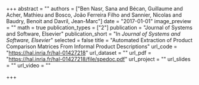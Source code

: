 +++
abstract = ""
authors = ["Ben Nasr, Sana and Bécan, Guillaume and Acher, Mathieu and Bosco, João Ferreira Filho and Sannier, Nicolas and Baudry, Benoit and Davril, Jean-Marc"]
date = "2017-01-01"
image_preview = ""
math = true
publication_types = ["2"]
publication = "Journal of Systems and Software, Elsevier"
publication_short = "In *Journal of Systems and Software, Elsevier*"
selected = false
title = "Automated Extraction of Product Comparison Matrices From Informal Product Descriptions"
url_code = "https://hal.inria.fr/hal-01427218"
url_dataset = ""
url_pdf = "https://hal.inria.fr/hal-01427218/file/spedoc.pdf"
url_project = ""
url_slides = ""
url_video = ""

+++

